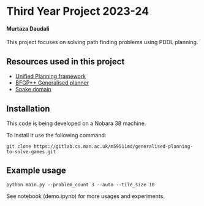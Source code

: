 # Third Year Project 2023-24
#### Murtaza Daudali

This project focuses on solving path finding problems using PDDL planning.

## Resources used in this project
- [Unified Planning framework](https://github.com/aiplan4eu/unified-planning)
- [BFGP++ Generalised planner](https://github.com/jsego/bfgp-pp)
- [Snake domain](https://github.com/fawcettc/planning-instances/blob/master/ipc-2018-optimal/snake/ipc-2018-optimal-snake.pddl)

## Installation
This code is being developed on a Nobara 38 machine.

To install it use the following command:
```shell
git clone https://gitlab.cs.man.ac.uk/m59511md/generalised-planning-to-solve-games.git
```

## Example usage
```shell
python main.py --problem_count 3 --auto --tile_size 10
```
See notebook (demo.ipynb) for more usages and experiments.
